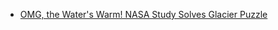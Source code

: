 - [OMG, the Water's Warm! NASA Study Solves Glacier Puzzle](https://www.nasa.gov/feature/jpl/omg-the-waters-warm-nasa-study-solves-glacier-puzzle)
